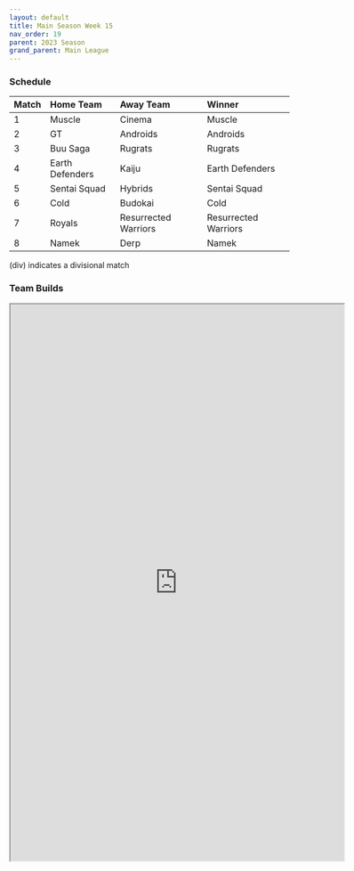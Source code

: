 ```yaml
---
layout: default
title: Main Season Week 15
nav_order: 19
parent: 2023 Season
grand_parent: Main League
---
```

### Schedule

| Match | Home Team       | Away Team            | Winner               |
|:------|:----------------|:---------------------|:---------------------|
| 1     | Muscle          | Cinema               | Muscle               |
| 2     | GT              | Androids             | Androids             |
| 3     | Buu Saga        | Rugrats              | Rugrats              |
| 4     | Earth Defenders | Kaiju                | Earth Defenders      |
| 5     | Sentai Squad    | Hybrids              | Sentai Squad         |
| 6     | Cold            | Budokai              | Cold                 |
| 7     | Royals          | Resurrected Warriors | Resurrected Warriors |
| 8     | Namek           | Derp                 | Namek                |



(div) indicates a divisional match

### Team Builds 

<iframe width=600 height=1000 scrolling="yes" src="https://docs.google.com/document/d/e/2PACX-1vTy89wLZBxfvfr3HawoDzgE2hNJIMMpVWOJSCNb4NayfIPn1ZEP75yvf2gFd3DsA-XgtdJzM7H7QePa/pub?embedded=true"></iframe>